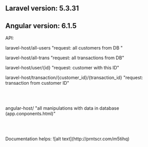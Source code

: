 
## Laravel version: 5.3.31
## Angular version: 6.1.5

API:

<p>laravel-host/all-users   "request: all customers from DB "</p>
<p>laravel-host/all-trans   "request: all transactions from DB"</p>
<p>laravel-host/user/{id}   "request: customer with this ID"</p>
<p>laravel-host/transaction/{customer_id}/{transaction_id}  "request: transaction from customer ID"</p>
<br><br>
<p>angular-host/  "all manipulations with data in database (app.conponents.html)" </p>
<br><br>

<p> Documentation helps: ![alt text](http://prntscr.com/m5tihq)


